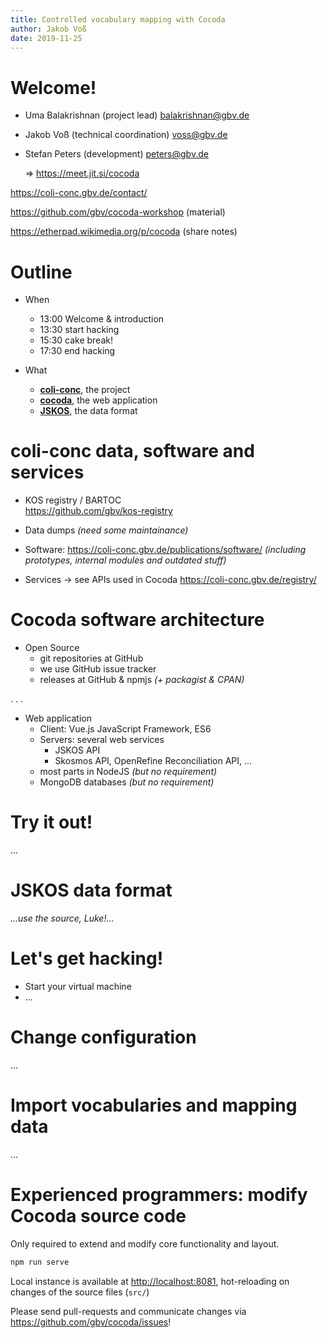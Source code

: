 ```yaml
---
title: Controlled vocabulary mapping with Cocoda
author: Jakob Voß
date: 2019-11-25
---
```


# Welcome!

* Uma Balakrishnan (project lead) <balakrishnan@gbv.de> 

* Jakob Voß (technical coordination) <voss@gbv.de> 

* Stefan Peters (development) <peters@gbv.de> 

  $\Rightarrow$ <https://meet.jit.si/cocoda>


<https://coli-conc.gbv.de/contact/>

<https://github.com/gbv/cocoda-workshop> (material)

<https://etherpad.wikimedia.org/p/cocoda> (share notes)

# Outline

* When
    * 13:00 Welcome & introduction
    * 13:30 start hacking
    * 15:30 cake break!
    * 17:30 end hacking

* What
    * **[coli-conc]**, the project
    * **[cocoda]**, the web application
    * **[JSKOS]**, the data format

# coli-conc data, software and services

* KOS registry / BARTOC\
  <https://github.com/gbv/kos-registry>

* Data dumps _(need some maintainance)_

* Software: <https://coli-conc.gbv.de/publications/software/>
  _(including prototypes, internal modules and outdated stuff)_

* Services $\rightarrow$ see APIs used in Cocoda
  <https://coli-conc.gbv.de/registry/>

# Cocoda software architecture

* Open Source
    * git repositories at GitHub
    * we use GitHub issue tracker
    * releases at GitHub & npmjs _(+ packagist & CPAN)_

. . .

* Web application
    * Client: Vue.js JavaScript Framework, ES6
    * Servers: several web services
        * JSKOS API
        * Skosmos API, OpenRefine Reconciliation API, ...
    * most parts in NodeJS _(but no requirement)_
    * MongoDB databases _(but no requirement)_

# Try it out!

...

# JSKOS data format

_...use the source, Luke!..._

# Let's get hacking!

* Start your virtual machine
* ...

# Change configuration

...

# Import vocabularies and mapping data

...

# Experienced programmers: modify Cocoda source code

Only required to extend and modify core functionality and layout.

~~~bash
npm run serve
~~~

Local instance is available at <http://localhost:8081>, hot-reloading on
changes of the source files (`src/`)

Please send pull-requests and communicate changes via <https://github.com/gbv/cocoda/issues>!

[coli-conc]: https://coli-conc.gbv.de/
[cocoda]: https://coli-conc.gbv.de/cocoda/
[jskos]: http://gbv.github.io/jskos/

